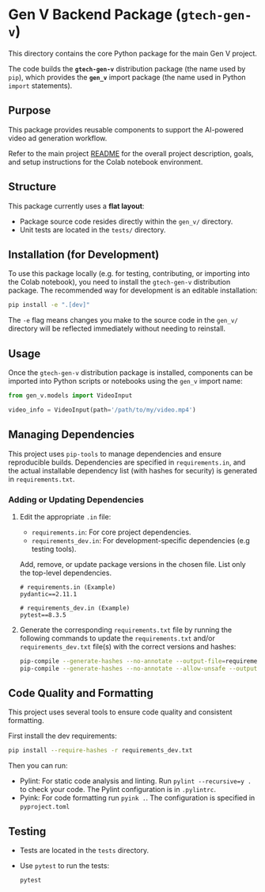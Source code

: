# Gen V Backend Package (`gtech-gen-v`)

This directory contains the core Python package for the main Gen V project.

The code builds the **`gtech-gen-v`** distribution package (the name used by
`pip`), which provides the **`gen_v`** import package (the name used in Python
`import` statements).

## Purpose

This package provides reusable components to support the AI-powered video ad
generation workflow.

Refer to the main project [README](../README.md) for the overall project
description, goals, and setup instructions for the Colab notebook environment.

## Structure

This package currently uses a **flat layout**:

* Package source code resides directly within the `gen_v/` directory.
* Unit tests are located in the `tests/` directory.

## Installation (for Development)

To use this package locally (e.g. for testing, contributing, or importing into
the Colab notebook), you need to install the `gtech-gen-v` distribution package.
The recommended way for development is an editable installation:

```bash
pip install -e ".[dev]"
```

The `-e` flag means changes you make to the source code in the `gen_v/`
directory will be reflected immediately without needing to reinstall.

## Usage

Once the `gtech-gen-v` distribution package is installed, components can be
imported into Python scripts or notebooks using the `gen_v` import name:

```python
from gen_v.models import VideoInput

video_info = VideoInput(path='/path/to/my/video.mp4')
```

## Managing Dependencies

This project uses `pip-tools` to manage dependencies and ensure reproducible
builds. Dependencies are specified in `requirements.in`, and the actual
installable dependency list (with hashes for security) is generated in
`requirements.txt`.

### Adding or Updating Dependencies

1. Edit the appropriate `.in` file:
    * `requirements.in`: For core project dependencies.
    * `requirements_dev.in`: For development-specific dependencies (e.g testing
      tools).

    Add, remove, or update package versions in the chosen file. List only the
    top-level dependencies.

    ```
    # requirements.in (Example)
    pydantic==2.11.1

    # requirements_dev.in (Example)
    pytest==8.3.5
    ```
2.  Generate the corresponding `requirements.txt` file by running the following
    commands to update the `requirements.txt` and/or `requirements_dev.txt`
    file(s) with the correct versions and hashes:

    ```bash
    pip-compile --generate-hashes --no-annotate --output-file=requirements.txt requirements.in
    pip-compile --generate-hashes --no-annotate --allow-unsafe --output-file=requirements_dev.txt requirements_dev.in
    ```

## Code Quality and Formatting

This project uses several tools to ensure code quality and consistent
formatting.

First install the dev requirements:
```bash
pip install --require-hashes -r requirements_dev.txt
```
Then you can run:

- Pylint: For static code analysis and linting. Run `pylint --recursive=y .` to
  check your code. The Pylint configuration is in `.pylintrc`.
- Pyink: For code formatting run `pyink .`. The configuration is specified in
  `pyproject.toml`

## Testing

*   Tests are located in the `tests` directory.
*   Use `pytest` to run the tests:

    ```bash
    pytest
    ```
